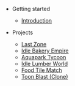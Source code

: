 <!-- markdownlint-disable first-line-h1 -->

- Getting started

  - [Introduction](README)

- Projects

  - [Last Zone](last-zone)
  - [Idle Bakery Empire](bakery-empire)
  - [Aquapark Tycoon](aquapark-tycoon)
  - [Idle Lumber World](idle-lumber-world)
  - [Food Tile Match](food-tile-match)
  - [Toon Blast (Clone)](toon-blast-clone)